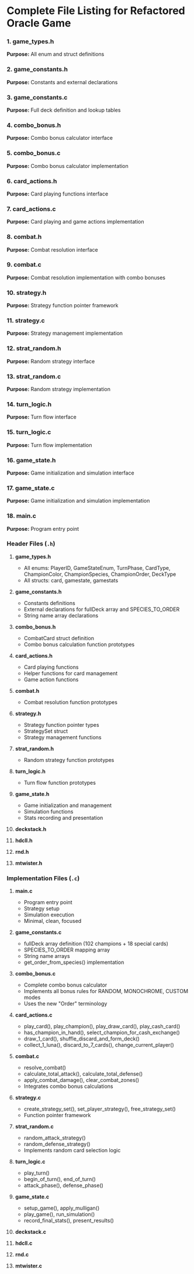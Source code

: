 # Complete File Listing for Refactored Oracle Game

### 1. game_types.h
**Purpose:** All enum and struct definitions

### 2. game_constants.h
**Purpose:** Constants and external declarations

### 3. game_constants.c
**Purpose:** Full deck definition and lookup tables

### 4. combo_bonus.h
**Purpose:** Combo bonus calculator interface

### 5. combo_bonus.c
**Purpose:** Combo bonus calculator implementation

### 6. card_actions.h
**Purpose:** Card playing functions interface

### 7. card_actions.c
**Purpose:** Card playing and game actions implementation

### 8. combat.h
**Purpose:** Combat resolution interface

### 9. combat.c
**Purpose:** Combat resolution implementation with combo bonuses

### 10. strategy.h
**Purpose:** Strategy function pointer framework

### 11. strategy.c
**Purpose:** Strategy management implementation

### 12. strat_random.h
**Purpose:** Random strategy interface

### 13. strat_random.c
**Purpose:** Random strategy implementation

### 14. turn_logic.h
**Purpose:** Turn flow interface

### 15. turn_logic.c
**Purpose:** Turn flow implementation

### 16. game_state.h
**Purpose:** Game initialization and simulation interface

### 17. game_state.c
**Purpose:** Game initialization and simulation implementation

### 18. main.c
**Purpose:** Program entry point


### Header Files (`.h`)

1. **game_types.h** 
   - All enums: PlayerID, GameStateEnum, TurnPhase, CardType, ChampionColor, ChampionSpecies, ChampionOrder, DeckType
   - All structs: card, gamestate, gamestats
 
2. **game_constants.h**
   - Constants definitions
   - External declarations for fullDeck array and SPECIES_TO_ORDER
   - String name array declarations

3. **combo_bonus.h** 
   - CombatCard struct definition
   - Combo bonus calculation function prototypes

4. **card_actions.h** 
   - Card playing functions
   - Helper functions for card management
   - Game action functions

5. **combat.h** 
   - Combat resolution function prototypes

6. **strategy.h**
   - Strategy function pointer types
   - StrategySet struct
   - Strategy management functions

7. **strat_random.h**
   - Random strategy function prototypes

8. **turn_logic.h** 
   - Turn flow function prototypes

9. **game_state.h** 
   - Game initialization and management
   - Simulation functions
   - Stats recording and presentation

10. **deckstack.h** 
11. **hdcll.h** 
12. **rnd.h** 
13. **mtwister.h** 

### Implementation Files (`.c`)

1. **main.c**
   - Program entry point
   - Strategy setup
   - Simulation execution
   - Minimal, clean, focused

2. **game_constants.c**
   - fullDeck array definition (102 champions + 18 special cards)
   - SPECIES_TO_ORDER mapping array
   - String name arrays
   - get_order_from_species() implementation

3. **combo_bonus.c** 
   - Complete combo bonus calculator
   - Implements all bonus rules for RANDOM, MONOCHROME, CUSTOM modes
   - Uses the new "Order" terminology

4. **card_actions.c**
   - play_card(), play_champion(), play_draw_card(), play_cash_card()
   - has_champion_in_hand(), select_champion_for_cash_exchange()
   - draw_1_card(), shuffle_discard_and_form_deck()
   - collect_1_luna(), discard_to_7_cards(), change_current_player()

5. **combat.c** 
   - resolve_combat()
   - calculate_total_attack(), calculate_total_defense()
   - apply_combat_damage(), clear_combat_zones()
   - Integrates combo bonus calculations

6. **strategy.c**
   - create_strategy_set(), set_player_strategy(), free_strategy_set()
   - Function pointer framework

7. **strat_random.c** 
   - random_attack_strategy()
   - random_defense_strategy()
   - Implements random card selection logic

8. **turn_logic.c** 
   - play_turn()
   - begin_of_turn(), end_of_turn()
   - attack_phase(), defense_phase()

9. **game_state.c**
   - setup_game(), apply_mulligan()
   - play_game(), run_simulation()
   - record_final_stats(), present_results()

10. **deckstack.c** 
11. **hdcll.c** 
12. **rnd.c** 
13. **mtwister.c** 
